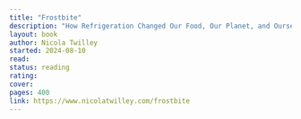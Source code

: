 ```yaml
---
title: "Frostbite"
description: "How Refrigeration Changed Our Food, Our Planet, and Ourselves"
layout: book
author: Nicola Twilley
started: 2024-08-10
read:
status: reading
rating:
cover:
pages: 400
link: https://www.nicolatwilley.com/frostbite
---
```

